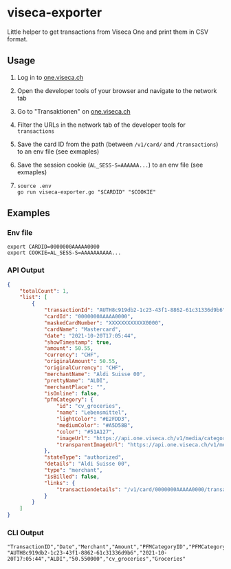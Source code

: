# viseca-exporter

Little helper to get transactions from Viseca One and print them in CSV format.

## Usage

1. Log in to [one.viseca.ch](https://one.viseca.ch)
1. Open the developer tools of your browser and navigate to the network tab
1. Go to "Transaktionen" on [one.viseca.ch](https://one.viseca.ch)
1. Filter the URLs in the network tab of the developer tools for `transactions`
1. Save the card ID from the path (between `/v1/card/` and `/transactions`) to an env file (see exmaples)
1. Save the session cookie (`AL_SESS-S=AAAAAA...`) to an env file (see exmaples)

1.  ```
    source .env
    go run viseca-exporter.go "$CARDID" "$COOKIE"
    ```


## Examples

### Env file
```
export CARDID=0000000AAAAA0000
export COOKIE=AL_SESS-S=AAAAAAAAAA...
```

### API Output

```json
{
    "totalCount": 1,
    "list": [
        {
            "transactionId": "AUTH8c919db2-1c23-43f1-8862-61c31336d9b6",
            "cardId": "0000000AAAAA0000",
            "maskedCardNumber": "XXXXXXXXXXXX0000",
            "cardName": "Mastercard",
            "date": "2021-10-20T17:05:44",
            "showTimestamp": true,
            "amount": 50.55,
            "currency": "CHF",
            "originalAmount": 50.55,
            "originalCurrency": "CHF",
            "merchantName": "Aldi Suisse 00",
            "prettyName": "ALDI",
            "merchantPlace": "",
            "isOnline": false,
            "pfmCategory": {
                "id": "cv_groceries",
                "name": "Lebensmittel",
                "lightColor": "#E2FDD3",
                "mediumColor": "#A5D58B",
                "color": "#51A127",
                "imageUrl": "https://api.one.viseca.ch/v1/media/categories/icon_with_background/ic_cat_tile_groceries_v2.png",
                "transparentImageUrl": "https://api.one.viseca.ch/v1/media/categories/icon_without_background/ic_cat_tile_groceries_v2.png"
            },
            "stateType": "authorized",
            "details": "Aldi Suisse 00",
            "type": "merchant",
            "isBilled": false,
            "links": {
                "transactiondetails": "/v1/card/0000000AAAAA0000/transaction/AUTH8c919db2-1c23-43f1-8862-61c31336d9b6"
            }
        }
    ]
}
```

### CLI Output

```csv
"TransactionID","Date","Merchant","Amount","PFMCategoryID","PFMCategoryName"
"AUTH8c919db2-1c23-43f1-8862-61c31336d9b6","2021-10-20T17:05:44","ALDI","50.550000","cv_groceries","Groceries"
```
